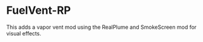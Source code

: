 # FuelVent-RP
This adds a vapor vent mod using the RealPlume and SmokeScreen mod for visual effects.
